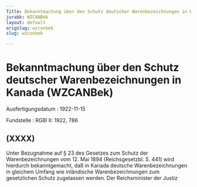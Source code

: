 ```yaml
---
Title: Bekanntmachung über den Schutz deutscher Warenbezeichnungen in Kanada
jurabk: WZCANBek
layout: default
origslug: wzcanbek
slug: wzcanbek

---
```


# Bekanntmachung über den Schutz deutscher Warenbezeichnungen in Kanada (WZCANBek)

Ausfertigungsdatum
:   1922-11-15

Fundstelle
:   RGBl II: 1922, 786

## (XXXX)

Unter Bezugnahme auf § 23 des Gesetzes zum Schutz der
Warenbezeichnungen vom 12. Mai 1894 (Reichsgesetzbl. S. 441) wird
hierdurch bekanntgemacht, daß in Kanada deutsche Warenbezeichnungen in
gleichem Umfang wie inländische Warenbezeichnungen zum gesetzlichen
Schutz zugelassen werden.
Der Reichsminister der Justiz

